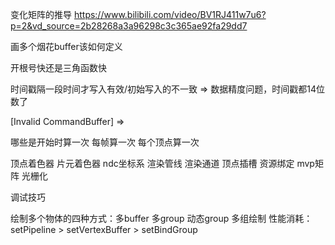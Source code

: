 

变化矩阵的推导 https://www.bilibili.com/video/BV1RJ411w7u6?p=2&vd_source=2b28268a3a96298c3c365ae92fa29dd7

画多个烟花buffer该如何定义

开根号快还是三角函数快

时间戳隔一段时间才写入有效/初始写入的不一致 => 数据精度问题，时间戳都14位数了

[Invalid CommandBuffer] =>
    
    

哪些是开始时算一次 每帧算一次 每个顶点算一次

顶点着色器
片元着色器
ndc坐标系
渲染管线
渲染通道
顶点插槽
资源绑定
mvp矩阵
光栅化

调试技巧

绘制多个物体的四种方式：多buffer 多group 动态group 多组绘制
性能消耗：setPipeline > setVertexBuffer > setBindGroup